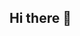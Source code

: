 ## Hi there 👋

<!--
**woolala05-ui/woolala05-ui** is a ✨ _special_ ✨ repository because its `README.md` (this file) appears on your GitHub profile.

- 🌱 I’m currently learning C language
- 💬 Ask me about my dog
- ⚡ Fun fact: My dog is fat

Bye
